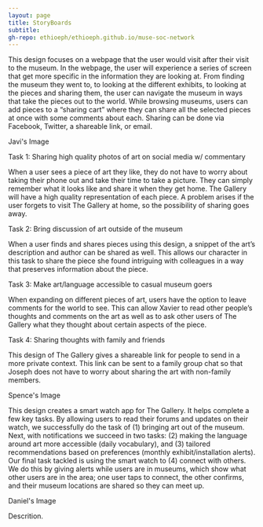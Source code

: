 ```yaml
---
layout: page
title: StoryBoards
subtitle: 
gh-repo: ethioeph/ethioeph.github.io/muse-soc-network
---
```


This design focuses on a webpage that the user would visit after their visit to the museum. In the webpage, the user will experience a series of screen that get more specific in the information they are looking at. From finding the museum they went to, to looking at the different exhibits, to looking at the pieces and sharing them, the user can navigate the museum in ways that take the pieces out to the world. While browsing museums, users can add pieces to a “sharing cart” where they can share all the selected pieces at once with some comments about each. Sharing can be done via Facebook, Twitter, a shareable link, or email.

Javi's Image

Task 1: Sharing high quality photos of art on social media w/ commentary

When a user sees a piece of art they like, they do not have to worry about taking their phone out and take their time to take a picture. They can simply remember what it looks like and share it when they get home. The Gallery will have a high quality representation of each piece. A problem arises if the user forgets to visit The Gallery at home, so the possibility of sharing goes away.

Task 2: Bring discussion of art outside of the museum

When a user finds and shares pieces using this design, a snippet of the art’s description and author can be shared as well. This allows our character in this task to share the piece she found intriguing with colleagues in a way that preserves information about the piece.

Task 3: Make art/language accessible to casual museum goers

When expanding on different pieces of art, users have the option to leave comments for the world to see. This can allow Xavier to read other people’s thoughts and comments on the art as well as to ask other users of The Gallery what they thought about certain aspects of the piece.

Task 4: Sharing thoughts with family and friends

This design of The Gallery gives a shareable link for people to send in a more private context. This link can be sent to a family group chat so that Joseph does not have to worry about sharing the art with non-family members.


Spence's Image

This design creates a smart watch app for The Gallery.  It helps complete a few key tasks. By allowing users to read their forums and updates on their watch, we successfully do the task of (1) bringing art out of the museum.  Next, with notifications we succeed in two tasks: (2) making the language around art more accessible (daily vocabulary), and (3) tailored recommendations based on preferences (monthly exhibit/installation alerts).  Our final task tackled is using the smart watch to (4) connect with others. We do this by giving alerts while users are in museums, which show what other users are in the area; one user taps to connect, the other confirms, and their museum locations are shared so they can meet up.


Daniel's Image

Descrition.
